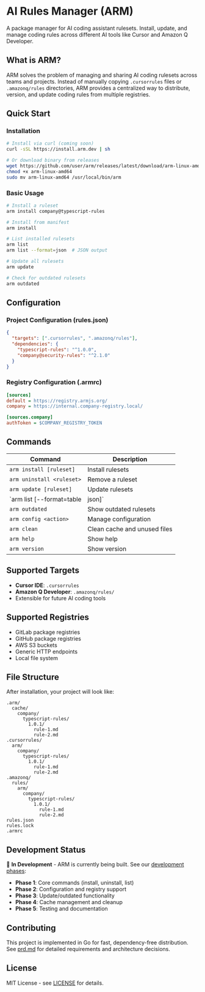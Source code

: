 # AI Rules Manager (ARM)

A package manager for AI coding assistant rulesets. Install, update, and manage coding rules across different AI tools like Cursor and Amazon Q Developer.

## What is ARM?

ARM solves the problem of managing and sharing AI coding rulesets across teams and projects. Instead of manually copying `.cursorrules` files or `.amazonq/rules` directories, ARM provides a centralized way to distribute, version, and update coding rules from multiple registries.

## Quick Start

### Installation

```bash
# Install via curl (coming soon)
curl -sSL https://install.arm.dev | sh

# Or download binary from releases
wget https://github.com/user/arm/releases/latest/download/arm-linux-amd64
chmod +x arm-linux-amd64
sudo mv arm-linux-amd64 /usr/local/bin/arm
```

### Basic Usage

```bash
# Install a ruleset
arm install company@typescript-rules

# Install from manifest
arm install

# List installed rulesets
arm list
arm list --format=json  # JSON output

# Update all rulesets
arm update

# Check for outdated rulesets
arm outdated
```

## Configuration

### Project Configuration (rules.json)

```json
{
  "targets": [".cursorrules", ".amazonq/rules"],
  "dependencies": {
    "typescript-rules": "^1.0.0",
    "company@security-rules": "^2.1.0"
  }
}
```

### Registry Configuration (.armrc)

```ini
[sources]
default = https://registry.armjs.org/
company = https://internal.company-registry.local/

[sources.company]
authToken = $COMPANY_REGISTRY_TOKEN
```

## Commands

| Command | Description |
|---------|-------------|
| `arm install [ruleset]` | Install rulesets |
| `arm uninstall <ruleset>` | Remove a ruleset |
| `arm update [ruleset]` | Update rulesets |
| `arm list [--format=table|json]` | List installed rulesets |
| `arm outdated` | Show outdated rulesets |
| `arm config <action>` | Manage configuration |
| `arm clean` | Clean cache and unused files |
| `arm help` | Show help |
| `arm version` | Show version |

## Supported Targets

- **Cursor IDE**: `.cursorrules`
- **Amazon Q Developer**: `.amazonq/rules/`
- Extensible for future AI coding tools

## Supported Registries

- GitLab package registries
- GitHub package registries
- AWS S3 buckets
- Generic HTTP endpoints
- Local file system

## File Structure

After installation, your project will look like:

```
.arm/
  cache/
    company/
      typescript-rules/
        1.0.1/
          rule-1.md
          rule-2.md
.cursorrules/
  arm/
    company/
      typescript-rules/
        1.0.1/
          rule-1.md
          rule-2.md
.amazonq/
  rules/
    arm/
      company/
        typescript-rules/
          1.0.1/
            rule-1.md
            rule-2.md
rules.json
rules.lock
.armrc
```

## Development Status

🚧 **In Development** - ARM is currently being built. See our [development phases](prd.md#timeline):

- **Phase 1**: Core commands (install, uninstall, list)
- **Phase 2**: Configuration and registry support
- **Phase 3**: Update/outdated functionality
- **Phase 4**: Cache management and cleanup
- **Phase 5**: Testing and documentation

## Contributing

This project is implemented in Go for fast, dependency-free distribution. See [prd.md](prd.md) for detailed requirements and architecture decisions.

## License

MIT License - see [LICENSE](LICENSE) for details.
